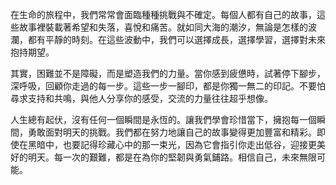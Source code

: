 在生命的旅程中，我們常常會面臨種種挑戰與不確定。每個人都有自己的故事，這些故事裡裝載著希望和失落，喜悅和痛苦。就如同大海的潮汐，無論是怎樣的波瀾，都有平靜的時刻。在這些波動中，我們可以選擇成長，選擇學習，選擇對未來抱持期望。

其實，困難並不是障礙，而是塑造我們的力量。當你感到疲憊時，試著停下腳步，深呼吸，回顧你走過的每一步。這些一步一腳印，都是你獨一無二的印記。不要怕尋求支持和共鳴，與他人分享你的感受，交流的力量往往超乎想像。

人生總有起伏，沒有任何一個瞬間是永恆的。讓我們學會珍惜當下，擁抱每一個瞬間，勇敢面對明天的挑戰。我們都在努力地讓自己的故事變得更加豐富和精彩。即使在黑暗中，也要記得珍藏心中的那一束光，因為它會指引你走出低谷，迎接更美好的明天。每一次的艱難，都是在為你的堅韌與勇氣鋪路。相信自己，未來無限可能。